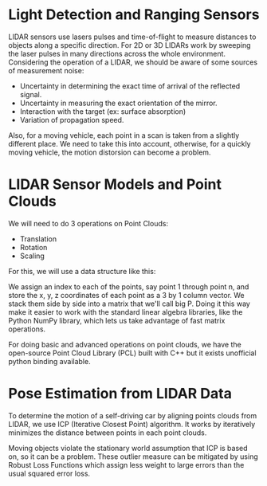 # Light Detection and Ranging Sensors

LIDAR sensors use lasers pulses and time-of-flight to measure distances to objects along a specific direction. For 2D or 3D LIDARs work by sweeping the laser pulses in many directions across the whole environment.
Considering the operation of a LIDAR, we should be aware of some sources of measurement noise:

- Uncertainty in determining the exact time of arrival of the reflected signal.
- Uncertainty in measuring the exact orientation of the mirror.
- Interaction with the target (ex: surface absorption)
- Variation of propagation speed.

Also, for a moving vehicle, each point in a scan is taken from a slightly different place. We need to take this into account, otherwise, for a quickly moving vehicle, the motion distorsion can become a problem.

# LIDAR Sensor Models and Point Clouds

We will need to do 3 operations on Point Clouds:

- Translation
- Rotation
- Scaling

For this, we will use a data structure like this:

We assign an index to each of the points, say point 1 through point n, and store the x, y, z coordinates of each point as a 3 by 1 column vector. We stack them side by side into a matrix that we'll call big P. Doing it this way make it easier to work with the standard linear algebra libraries, like the Python NumPy library, which lets us take advantage of fast matrix operations.

For doing basic and advanced operations on point clouds, we have the open-source Point Cloud Library (PCL) built with C++ but it exists unofficial python binding available.

# Pose Estimation from LIDAR Data

To determine the motion of a self-driving car by aligning points clouds from LIDAR, we use ICP (Iterative Closest Point) algorithm. It works by iteratively minimizes the distance between points in each point clouds.

Moving objects violate the stationary world assumption that ICP is based on, so it can be a problem. These outlier measure can be mitigated by using Robust Loss Functions which assign less weight to large errors than the usual squared error loss.
